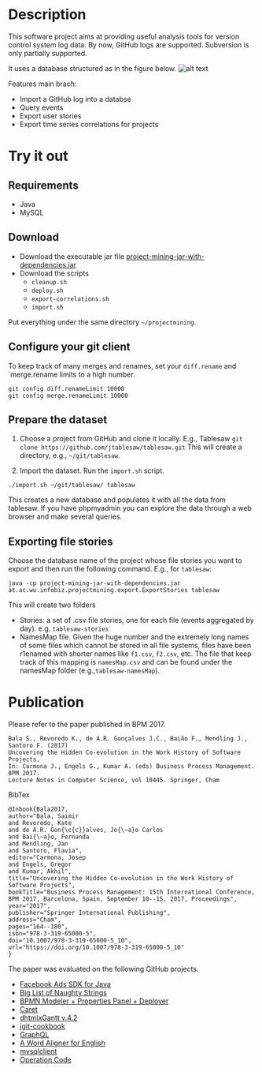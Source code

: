# Description

This software project aims at providing useful analysis tools for version control system log data. By now, GitHub logs are supported. Subversion is only partially supported.

It uses a database structured as in the figure below. ![alt text][dbschema]

[dbschema]: https://github.com/s41m1r/MiningVCS/blob/master/DBSchema.png "Database schema for capturing software development event logs" 

Features main brach:

* Import a GitHub log into a databse 
* Query events
* Export user stories
* Export time series correlations for projects

# Try it out

## Requirements
* Java
* MySQL

## Download
* Download the executable jar file [project-mining-jar-with-dependencies.jar](https://github.com/s41m1r/MiningVCS/blob/master/project-mining-jar-with-dependencies.jar)
* Download the scripts
  * `cleanup.sh`
  * `deploy.sh`
  * `export-correlations.sh`
  * `import.sh`

Put everything under the same directory `~/projectmining`.

## Configure your git client
To keep track of many merges and renames, set your `diff.rename` and `merge.rename limits to a high number.
```
git config diff.renameLimit 10000
git config merge.renameLimit 10000
```

## Prepare the dataset

1. Choose a project from GitHub and clone it locally. E.g., Tablesaw 
`git clone https://github.com/jtablesaw/tablesaw.git`
This will create a directory, e.g., `~/git/tablesaw`.

2. Import the dataset. Run the `import.sh` script.
``` 
./import.sh ~/git/tablesaw/ tablesaw
```
This creates a new database and populates it with all the data from tablesaw. If you have phpmyadmin you can explore the data through a web browser and make several queries.

## Exporting file stories
Choose the database name of the project whose file stories you want to export and then run the following command. E.g., for `tablesaw`:
```
java -cp project-mining-jar-with-dependencies.jar at.ac.wu.infobiz.projectmining.export.ExportStories tablesaw
```
This will create two folders
* Stories: a set of .csv file stories, one for each file (events aggregated by day). e.g. `tablesaw-stories`
* NamesMap file. Given the huge number and the extremely long names of some files which cannot be stored in all file systems, files have been r1enamed with shorter names like `f1.csv`, `f2.csv`, etc. The file that keep track of this mapping is `namesMap.csv` and can be found under the namesMap folder (e.g.,`tablesaw-namesMap`).


# Publication

Please refer to the paper published in BPM 2017.
```
Bala S., Revoredo K., de A.R. Gonçalves J.C., Baião F., Mendling J., Santoro F. (2017) 
Uncovering the Hidden Co-evolution in the Work History of Software Projects. 
In: Carmona J., Engels G., Kumar A. (eds) Business Process Management. BPM 2017. 
Lecture Notes in Computer Science, vol 10445. Springer, Cham
```
BibTex
```
@Inbook{Bala2017,
author="Bala, Saimir
and Revoredo, Kate
and de A.R. Gon{\c{c}}alves, Jo{\~a}o Carlos
and Bai{\~a}o, Fernanda
and Mendling, Jan
and Santoro, Flavia",
editor="Carmona, Josep
and Engels, Gregor
and Kumar, Akhil",
title="Uncovering the Hidden Co-evolution in the Work History of Software Projects",
bookTitle="Business Process Management: 15th International Conference, BPM 2017, Barcelona, Spain, September 10--15, 2017, Proceedings",
year="2017",
publisher="Springer International Publishing",
address="Cham",
pages="164--180",
isbn="978-3-319-65000-5",
doi="10.1007/978-3-319-65000-5_10",
url="https://doi.org/10.1007/978-3-319-65000-5_10"
}

```

The paper was evaluated on the following GitHub projects.

* [Facebook Ads SDK for Java](https://github.com/facebook/facebook-java-ads-sdk)
* [Big List of Naughty Strings](https://github.com/minimaxir/big-list-of-naughty-strings)
* [BPMN Modeler + Properties Panel + Deployer](https://github.com/polenz/camunda-resource-deployer-js-example/tree/master/bpmn-modeler)
* [Caret](https://github.com/thomaswilburn/Caret)
* [dhtmlxGantt v.4.2](https://github.com/DHTMLX/gantt)
* [jgit-cookbook](https://github.com/centic9/jgit-cookbook)
* [GraphQL](https://github.com/facebook/graphql)
* [A Word Aligner for English](https://github.com/ma-sultan/monolingual-word-aligner)
* [mysqlclient](https://github.com/facebook/mysqlclient-python)
* [Operation Code](https://github.com/OperationCode/operationcode)



